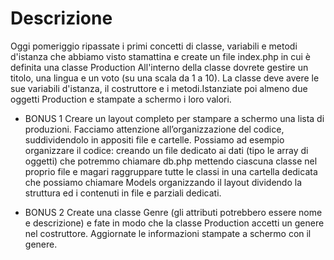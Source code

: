 # Descrizione
Oggi pomeriggio ripassate i primi concetti di classe, variabili e metodi d'istanza che abbiamo visto stamattina e create un file index.php in cui è definita una classe Production
All'interno della classe dovrete gestire un titolo, una lingua e un voto (su una scala da 1 a 10). La classe deve avere le sue variabili d'istanza, il costruttore e i metodi.Istanziate poi almeno due oggetti Production e stampate a schermo i loro valori.

- BONUS 1 Creare un layout completo per stampare a schermo una lista di produzioni. Facciamo attenzione all’organizzazione del codice, suddividendolo in appositi file e cartelle. Possiamo ad esempio organizzare il codice:
creando un file dedicato ai dati (tipo le array di oggetti) che potremmo chiamare db.php
mettendo ciascuna classe nel proprio file e magari raggruppare tutte le classi in una cartella dedicata che possiamo chiamare Models
organizzando il layout dividendo la struttura ed i contenuti in file e parziali dedicati.

- BONUS 2 Create una classe Genre (gli attributi potrebbero essere nome e descrizione) e fate in modo che la classe Production accetti un genere nel costruttore. Aggiornate le informazioni stampate a schermo con il genere.